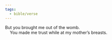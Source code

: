 ```yaml
---
tags:
  - bible/verse
---
```

But you brought me out of the womb.  
    You made me trust while at my mother’s breasts.